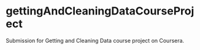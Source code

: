 # gettingAndCleaningDataCourseProject
Submission for Getting and Cleaning Data course project on Coursera.
